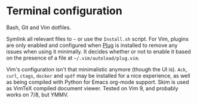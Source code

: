 
# Terminal configuration

Bash, Git and Vim dotfiles.

Symlink all relevant files to `~` or use the `Install.sh` script. For Vim, plugins are only enabled
and configured when [Plug](https://github.com/junegunn/vim-plug) is installed to remove any issues
when using it minimally. It decides whether or not to enable it based on the presence of a file at
`~/.vim/autoload/plug.vim`.

Vim's configuration isn't that minimalistic anymore (though the UI is). `Ack`, `curl`, `ctags`,
`docker` and `xpdf` may be installed for a nice experience, as well as being compiled with Python
for Emacs org-mode support. Skim is used as VimTeX compiled document viewer. Tested on Vim 9, and
probably works on 7/8, but YMMV.
